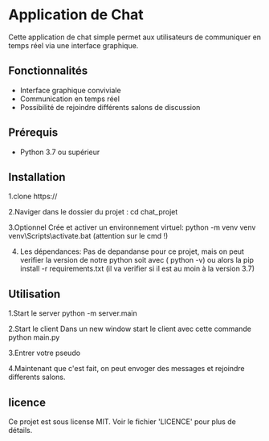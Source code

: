 # Application de Chat

Cette application de chat simple permet aux utilisateurs de communiquer en temps réel via une interface graphique.

## Fonctionnalités

- Interface graphique conviviale
- Communication en temps réel
- Possibilité de rejoindre différents salons de discussion

## Prérequis

- Python 3.7 ou supérieur

## Installation

1.clone 
https://

2.Naviger dans le dossier du projet :
cd chat_projet

3.Optionnel Crée et activer un environnement virtuel:
python -m venv venv 
venv\Scripts\activate.bat (attention sur le cmd !)

4. Les dépendances:
Pas de depandanse pour ce projet, mais on peut verifier la version de notre python soit avec ( python -v)
ou alors la pip install -r requirements.txt (il va verifier si il est au moin à la version 3.7)

## Utilisation

1.Start le server
python -m server.main

2.Start le client
Dans un new window start le client  avec cette commande 
python main.py

3.Entrer votre pseudo

4.Maintenant que c'est fait, on peut envoger des messages et rejoindre differents salons.

## licence

Ce projet est sous license MIT. Voir le fichier 'LICENCE' pour plus de détails.